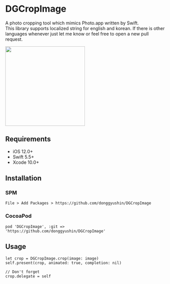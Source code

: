 # DGCropImage
A photo cropping tool which mimics Photo.app written by Swift. <br/>
This library supports localized string for english and korean. If there is other languages whenever just let me know or feel free to open a new pull request. 
<div>
<img src="https://user-images.githubusercontent.com/34573243/151155873-e8ebe9ed-2d84-451d-a620-31c39c088827.gif" width=250 />
</div>

## Requirements
- iOS 12.0+
- Swift 5.5+
- Xcode 10.0+


## Installation

### SPM
```
File > Add Packages > https://github.com/donggyushin/DGCropImage
```

### CocoaPod
```
pod 'DGCropImage', :git => 'https://github.com/donggyushin/DGCropImage'
```

## Usage
```
let crop = DGCropImage.crop(image: image)
self.present(crop, animated: true, completion: nil)

// Don't forget
crop.delegate = self
```
